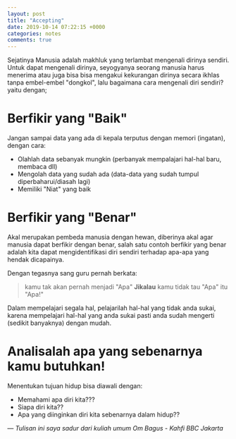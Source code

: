 ```yaml
---
layout: post
title: "Accepting"
date: 2019-10-14 07:22:15 +0000
categories: notes
comments: true
---
```

Sejatinya Manusia adalah makhluk yang terlambat mengenali dirinya sendiri. Untuk dapat mengenali dirinya, seyogyanya seorang manusia harus menerima atau juga bisa bisa mengakui kekurangan dirinya secara ikhlas tanpa embel-embel "dongkol", lalu bagaimana cara mengenali diri sendiri? yaitu dengan;

# Berfikir yang "Baik"
Jangan sampai data yang ada di kepala terputus dengan memori (ingatan), dengan cara:
- Olahlah data sebanyak mungkin (perbanyak mempalajari hal-hal baru, membaca dll)
- Mengolah data yang sudah ada (data-data yang sudah tumpul diperbaharui/diasah lagi)
- Memiliki "Niat" yang baik

# Berfikir yang "Benar"
Akal merupakan pembeda manusia dengan hewan, diberinya akal agar manusia dapat berfikir dengan benar, salah satu contoh berfikir yang benar adalah kita dapat mengidentifikasi diri sendiri terhadap apa-apa yang hendak dicapainya.

Dengan tegasnya sang guru pernah berkata:
> kamu tak akan pernah menjadi "Apa" **Jikalau** kamu tidak tau "Apa" itu "Apa!"

Dalam mempelajari segala hal, pelajarilah hal-hal yang tidak anda sukai, karena mempelajari hal-hal yang anda sukai pasti anda sudah mengerti (sedikit banyaknya) dengan mudah.


# Analisalah apa yang sebenarnya kamu butuhkan!
Menentukan tujuan hidup bisa diawali dengan:
- Memahami apa diri kita???
- Siapa diri kita??
- Apa yang diinginkan diri kita sebenarnya dalam hidup??

&mdash; *Tulisan ini saya sadur dari kuliah umum Om Bagus - Kahfi BBC Jakarta*
